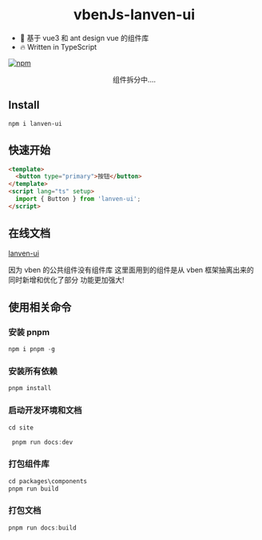 <h1 align="center">
    vbenJs-lanven-ui
</h1>

- 💪 基于 vue3 和 ant design vue 的组件库
- 🔥 Written in TypeScript

[![npm](https://img.shields.io/badge/npm-lanvenUi-red.svg)](https://www.npmjs.com/package/lanven-ui)

<p align="center">组件拆分中....</p>

## Install

```
npm i lanven-ui
```

## 快速开始

```html
<template>
  <button type="primary">按钮</button>
</template>
<script lang="ts" setup>
  import { Button } from 'lanven-ui';
</script>
```

## 在线文档

[lanven-ui](https://chenxiaofie.github.io/lanvenUi/)

因为 vben 的公共组件没有组件库 这里面用到的组件是从 vben 框架抽离出来的同时新增和优化了部分 功能更加强大!

## 使用相关命令

### 安装 pnpm

```ts
npm i pnpm -g
```

### 安装所有依赖

```ts
pnpm install
```

### 启动开发环境和文档

```ts
cd site
```

```ts
 pnpm run docs:dev
```

### 打包组件库

```ts
cd packages\components
pnpm run build
```

### 打包文档

```ts
pnpm run docs:build
```
